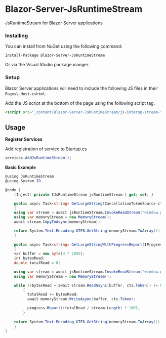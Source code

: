 # Blazor-Server-JsRuntimeStream

JsRuntimeStream for Blazor Server applications


### Installing

You can install from NuGet using the following command:

`Install-Package Blazor-Server-JsRuntimeStream`

Or via the Visual Studio package manger.

### Setup
Blazor Server applications will need to include the following JS files in their `Pages\_Host.cshtml`.

Add the JS script at the bottom of the page using the following script tag.

```html
<script src="_content/Blazor-Server-JsRuntimeStream/js-interop-stream-functions.js" type="text/javascript"></script>
```

## Usage

**Register Services**

Add registration of service to Startup.cs

```cs
services.AddJsRuntimeStream();
```

**Basic Example**
```cs
@using JsRuntimeStream
@using System.IO

@code {
    [Inject] private IJsRuntimeStream jsRuntimeStream { get; set; }

    public async Task<string> GetLargeString(CancellationTokenSource cts = default)
    {
	using var stream = await jsRuntimeStream.InvokeReadStream("window.getLargeString", cts.Token);
	using var memoryStream = new MemoryStream();
	await stream.CopyToAsync(memoryStream);

	return System.Text.Encoding.UTF8.GetString(memoryStream.ToArray());
    }
    
    public async Task<string> GetLargeStringWithProgressReport(IProgress<double> progress, CancellationTokenSource cts = default)
    {
	var buffer = new byte[4 * 1096];
	int bytesRead;
	double totalRead = 0;

	using var stream = await jsRuntimeStream.InvokeReadStream("window.getLargeString", cts.Token);
	using var memoryStream = new MemoryStream();

	while ((bytesRead = await stream.ReadAsync(buffer, cts.Token)) != 0)
        {
          totalRead += bytesRead;
          await memoryStream.WriteAsync(buffer, cts.Token);

          progress.Report((totalRead / stream.Length) * 100);
        }
        
	return System.Text.Encoding.UTF8.GetString(memoryStream.ToArray());
    }
}
```
